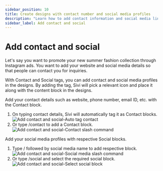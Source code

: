 ```yaml
---
sidebar_position: 10
title: Create designs with contact number and social media profiles
description: "Learn how to add contact information and social media links to your designs."
sidebar_label: Add contact and social
---
```


# Add contact and social

Let's say you want to promote your new summer fashion collection through Instagram ads. You want to add your website and social media details so that people can contact you for inquiries.

With Contact and Social tags, you can add contact and social media profiles in the designs. By adding the tag, Sivi will pick a relevant icon and place it along with the content block in the designs.

Add your contact details such as website, phone number, email ID, etc. with the Contact block.

1. On typing contact details, Sivi will automatically tag it as Contact blocks.  
   <img src="/img/working-with-content/add-contact-and-social/1_add-contact-and-social_auto-tag-contact.png" alt="Add contact and social-Auto tag contact" />
2. Or type /contact to add a Contact block.  
   <img src="/img/working-with-content/add-contact-and-social/2_add-contact-and-social_contact-slash-command.png" alt="Add contact and social-Contact slash command" />

Add your social media profiles with respective Social blocks.

1. Type / followed by social media name to add respective block.  
   <img src="/img/working-with-content/add-contact-and-social/3_add-contact-and-social_social-media-slash-command.png" alt="Add contact and social-Social media slash command" />
2. Or type /social and select the required social block.  
   <img src="/img/working-with-content/add-contact-and-social/4_add-contact-and-social_select-social-block.png" alt="Add contact and social-Select social block" />